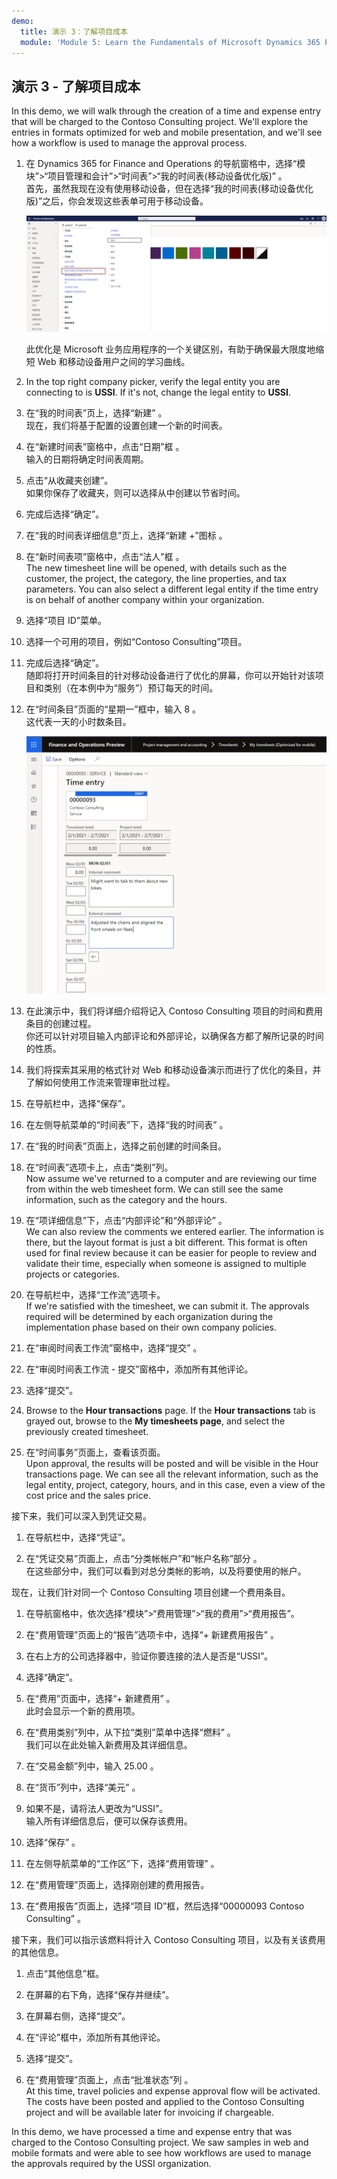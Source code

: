 ```yaml
---
demo:
  title: 演示 3：了解项目成本
  module: 'Module 5: Learn the Fundamentals of Microsoft Dynamics 365 Project Operations'
---
```


## <a name="demo-3---explore-project-costs"></a>演示 3 - 了解项目成本

In this demo, we will walk through the creation of a time and expense entry that will be charged to the Contoso Consulting project. We'll explore the entries in formats optimized for web and mobile presentation, and we'll see how a workflow is used to manage the approval process.

1. 在 Dynamics 365 for Finance and Operations 的导航窗格中，选择“模块”>“项目管理和会计”>“时间表”>“我的时间表(移动设备优化版)” 。  
    首先，虽然我现在没有使用移动设备，但在选择“我的时间表(移动设备优化版)”之后，你会发现这些表单可用于移动设备。

    ![“项目管理和会计”菜单的屏幕截图，其中突出显示了“我的时间表(移动设备优化版)”。](./media/projops_costs_1_select_my_timesheets.png)  

    此优化是 Microsoft 业务应用程序的一个关键区别，有助于确保最大限度地缩短 Web 和移动设备用户之间的学习曲线。

1. In the top right company picker, verify the legal entity you are connecting to is <bpt id="p1">**</bpt>USSI<ept id="p1">**</ept>. If it's not, change the legal entity to <bpt id="p1">**</bpt>USSI<ept id="p1">**</ept>.

1. 在“我的时间表”页上，选择“新建” 。  
    现在，我们将基于配置的设置创建一个新的时间表。

1. 在“新建时间表”窗格中，点击“日期”框 。  
    输入的日期将确定时间表周期。

1. 点击“从收藏夹创建”。  
    如果你保存了收藏夹，则可以选择从中创建以节省时间。

1. 完成后选择“确定”。

1. 在“我的时间表详细信息”页上，选择“新建 +”图标 。

1. 在“新时间表项”窗格中，点击“法人”框 。  
    The new timesheet line will be opened, with details such as the customer, the project, the category, the line properties, and tax parameters. You can also select a different legal entity if the time entry is on behalf of another company within your organization.

1. 选择“项目 ID”菜单。

1. 选择一个可用的项目，例如“Contoso Consulting”项目。

1. 完成后选择“确定”。  
    随即将打开时间条目的针对移动设备进行了优化的屏幕，你可以开始针对该项目和类别（在本例中为“服务”）预订每天的时间。

1. 在“时间条目”页面的“星期一”框中，输入 8  。  
    这代表一天的小时数条目。

    ![“时间条目”页面的屏幕截图。](./media/projops_costs_2_mon_box.png)

1. 在此演示中，我们将详细介绍将记入 Contoso Consulting 项目的时间和费用条目的创建过程。  
    你还可以针对项目输入内部评论和外部评论，以确保各方都了解所记录的时间的性质。

1. 我们将探索其采用的格式针对 Web 和移动设备演示而进行了优化的条目，并了解如何使用工作流来管理审批过程。

1. 在导航栏中，选择“保存”。

1. 在左侧导航菜单的“时间表”下，选择“我的时间表” 。

1. 在“我的时间表”页面上，选择之前创建的时间条目。

1. 在“时间表”选项卡上，点击“类别”列。  
    Now assume we've returned to a computer and are reviewing our time from within the web timesheet form. We can still see the same information, such as the category and the hours.

1. 在“项详细信息”下，点击“内部评论”和“外部评论”  。  
    We can also review the comments we entered earlier. The information is there, but the layout format is just a bit different. This format is often used for final review because it can be easier for people to review and validate their time, especially when someone is assigned to multiple projects or categories.

1. 在导航栏中，选择“工作流”选项卡。  
    If we're satisfied with the timesheet, we can submit it. The approvals required will be determined by each organization during the implementation phase based on their own company policies.

1. 在“审阅时间表工作流”窗格中，选择“提交” 。

1. 在“审阅时间表工作流 - 提交”窗格中，添加所有其他评论。

1. 选择“提交”。 

1. Browse to the <bpt id="p1">**</bpt>Hour transactions<ept id="p1">**</ept> page. If the <bpt id="p1">**</bpt>Hour transactions<ept id="p1">**</ept> tab is grayed out, browse to the <bpt id="p2">**</bpt>My timesheets page<ept id="p2">**</ept>, and select the previously created timesheet.

1. 在“时间事务”页面上，查看该页面。  
    Upon approval, the results will be posted and will be visible in the Hour transactions page. We can see all the relevant information, such as the legal entity, project, category, hours, and in this case, even a view of the cost price and the sales price.  

接下来，我们可以深入到凭证交易。

1. 在导航栏中，选择“凭证”。

1. 在“凭证交易”页面上，点击“分类帐帐户”和“帐户名称”部分  。  
    在这些部分中，我们可以看到对总分类帐的影响，以及将要使用的帐户。  

现在，让我们针对同一个 Contoso Consulting 项目创建一个费用条目。

1. 在导航窗格中，依次选择“模块”>“费用管理”>“我的费用”>“费用报告”。

1. 在“费用管理”页面上的“报告”选项卡中，选择“+ 新建费用报告”  。

1. 在右上方的公司选择器中，验证你要连接的法人是否是“USSI”。

1. 选择“确定”。

1. 在“费用”页面中，选择“+ 新建费用” 。  
此时会显示一个新的费用项。

1. 在“费用类别”列中，从下拉“类别”菜单中选择“燃料”  。  
我们可以在此处输入新费用及其详细信息。

1. 在“交易金额”列中，输入 25.00 。

1. 在“货币”列中，选择“美元” 。

1. 如果不是，请将法人更改为“USSI”。  
    输入所有详细信息后，便可以保存该费用。

1. 选择“保存”  。

1. 在左侧导航菜单的“工作区”下，选择“费用管理” 。

1. 在“费用管理”页面上，选择刚创建的费用报告。

1. 在“费用报告”页面上，选择“项目 ID”框，然后选择“00000093 Contoso Consulting”  。  

接下来，我们可以指示该燃料将计入 Contoso Consulting 项目，以及有关该费用的其他信息。

1. 点击“其他信息”框。

1. 在屏幕的右下角，选择“保存并继续”。

1. 在屏幕右侧，选择“提交”。

1. 在“评论”框中，添加所有其他评论。

1. 选择“提交”。 

1. 在“费用管理”页面上，点击“批准状态”列 。  
    At this time, travel policies and expense approval flow will be activated. The costs have been posted and applied to the Contoso Consulting project and will be available later for invoicing if chargeable.

In this demo, we have processed a time and expense entry that was charged to the Contoso Consulting project. We saw samples in web and mobile formats and were able to see how workflows are used to manage the approvals required by the USSI organization.
